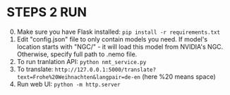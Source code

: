 **STEPS 2 RUN**
===============
0. Make sure you have Flask installed: ``pip install -r requirements.txt``
1. Edit "config.json" file to only contain models you need. If model's location starts with "NGC/" - it will load this model from NVIDIA's NGC. Otherwise, specify full path to .nemo file.
4. To run tranlation API: ``python nmt_service.py``
5. To translate: ``http://127.0.0.1:5000/translate?text=Frohe%20Weihnachten&langpair=de-en`` (here %20 means space)
6. Run web UI: ``python -m http.server``